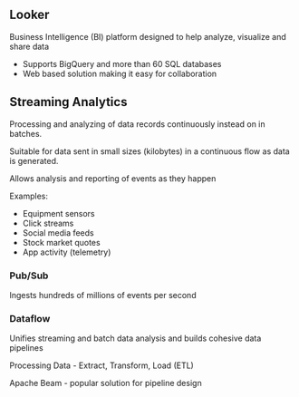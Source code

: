 ## Looker
Business Intelligence (BI) platform designed to help analyze, visualize and share data
- Supports BigQuery and more than 60 SQL databases
- Web based solution making it easy for collaboration

## Streaming Analytics
Processing and analyzing of data records continuously instead on in batches.

Suitable for data sent in small sizes (kilobytes) in a continuous flow as data is generated.

Allows analysis and reporting of events as they happen

Examples:
- Equipment sensors
- Click streams
- Social media feeds
- Stock market quotes
- App activity (telemetry)


### Pub/Sub 
Ingests hundreds of millions of events per second

### Dataflow
Unifies streaming and batch data analysis and builds cohesive data pipelines

Processing Data - Extract, Transform, Load (ETL)

Apache Beam - popular solution for pipeline design




